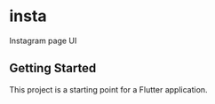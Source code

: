 # insta

Instagram page UI

## Getting Started

This project is a starting point for a Flutter application.
